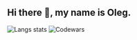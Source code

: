 ## Hi there 👋, my name is Oleg.

![Langs stats](https://github-readme-stats.vercel.app/api/top-langs/?username=Legabog&layout=compact)
![Codewars](https://www.codewars.com/users/joe-at-github/badges/micro)
<!--
**Legabog/Legabog** is a ✨ _special_ ✨ repository because its `README.md` (this file) appears on your GitHub profile.
